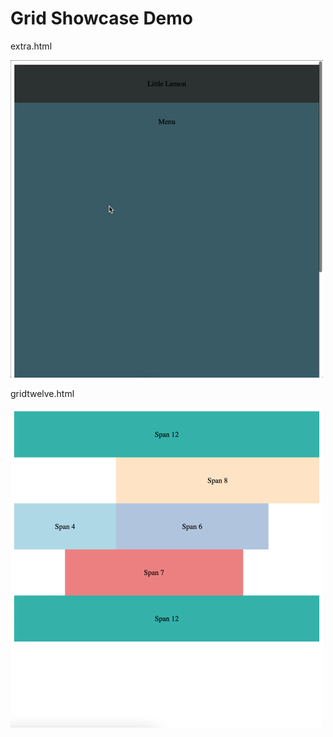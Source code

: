 # Grid Showcase Demo

extra.html

<img src="extra.gif" width="500">

gridtwelve.html

<img src="gridtwelve.png" width="500">
